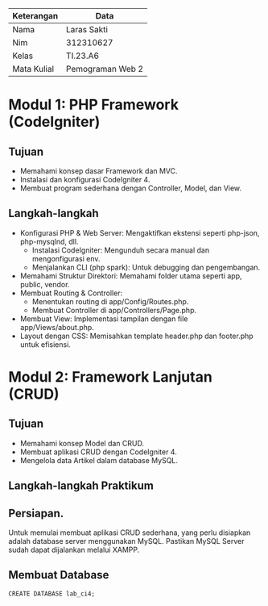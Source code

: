 | Keterangan | Data |
|----|----|
|Nama|Laras Sakti|
|Nim|312310627|
|Kelas|TI.23.A6|
|Mata Kulial|Pemograman Web 2|

# Modul 1: PHP Framework (CodeIgniter)

## Tujuan
- Memahami konsep dasar Framework dan MVC.
- Instalasi dan konfigurasi CodeIgniter 4.
- Membuat program sederhana dengan Controller, Model, dan View.
  
## Langkah-langkah
- Konfigurasi PHP & Web Server: Mengaktifkan ekstensi seperti php-json, php-mysqlnd, dll.
  - Instalasi CodeIgniter: Mengunduh secara manual dan mengonfigurasi env.
  - Menjalankan CLI (php spark): Untuk debugging dan pengembangan.
- Memahami Struktur Direktori: Memahami folder utama seperti app, public, vendor.
- Membuat Routing & Controller:
  - Menentukan routing di app/Config/Routes.php.
  - Membuat Controller di app/Controllers/Page.php.
- Membuat View: Implementasi tampilan dengan file app/Views/about.php.
- Layout dengan CSS: Memisahkan template header.php dan footer.php untuk efisiensi.
  
# Modul 2: Framework Lanjutan (CRUD)

## Tujuan
- Memahami konsep Model dan CRUD.
- Membuat aplikasi CRUD dengan CodeIgniter 4.
- Mengelola data Artikel dalam database MySQL.

## Langkah-langkah Praktikum
## Persiapan.
Untuk memulai membuat aplikasi CRUD sederhana, yang perlu disiapkan adalah database
server menggunakan MySQL. Pastikan MySQL Server sudah dapat dijalankan melalui
XAMPP.

## Membuat Database
~~~
CREATE DATABASE lab_ci4;
~~~

